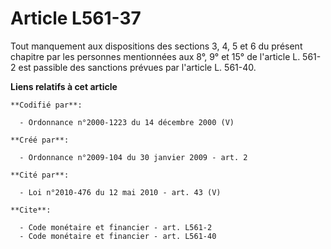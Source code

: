 # Article L561-37

Tout manquement aux dispositions des sections 3, 4, 5 et 6 du présent chapitre par les personnes mentionnées aux 8°, 9° et
15° de l'article L. 561-2 est passible des sanctions prévues par l'article L. 561-40.

**Liens relatifs à cet article**

	**Codifié par**:

	  - Ordonnance n°2000-1223 du 14 décembre 2000 (V)

	**Créé par**:

	  - Ordonnance n°2009-104 du 30 janvier 2009 - art. 2

	**Cité par**:

	  - Loi n°2010-476 du 12 mai 2010 - art. 43 (V)

	**Cite**:

	  - Code monétaire et financier - art. L561-2
	  - Code monétaire et financier - art. L561-40
